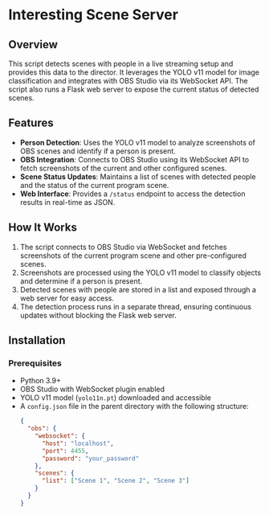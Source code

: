 # Interesting Scene Server

## Overview

This script detects scenes with people in a live streaming setup and provides this data to the director. It leverages the YOLO v11 model for image classification and integrates with OBS Studio via its WebSocket API. The script also runs a Flask web server to expose the current status of detected scenes.

## Features

- **Person Detection**: Uses the YOLO v11 model to analyze screenshots of OBS scenes and identify if a person is present.
- **OBS Integration**: Connects to OBS Studio using its WebSocket API to fetch screenshots of the current and other configured scenes.
- **Scene Status Updates**: Maintains a list of scenes with detected people and the status of the current program scene.
- **Web Interface**: Provides a `/status` endpoint to access the detection results in real-time as JSON.

## How It Works

1. The script connects to OBS Studio via WebSocket and fetches screenshots of the current program scene and other pre-configured scenes.
2. Screenshots are processed using the YOLO v11 model to classify objects and determine if a person is present.
3. Detected scenes with people are stored in a list and exposed through a web server for easy access.
4. The detection process runs in a separate thread, ensuring continuous updates without blocking the Flask web server.

## Installation

### Prerequisites
- Python 3.9+
- OBS Studio with WebSocket plugin enabled
- YOLO v11 model (`yolo11n.pt`) downloaded and accessible
- A `config.json` file in the parent directory with the following structure:
  ```json
  {
    "obs": {
      "websocket": {
        "host": "localhost",
        "port": 4455,
        "password": "your_password"
      },
      "scenes": {
        "list": ["Scene 1", "Scene 2", "Scene 3"]
      }
    }
  }
